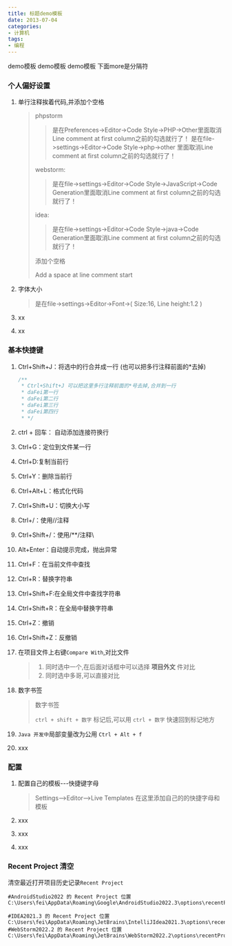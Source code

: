 ```yaml
---
title: 标题demo模板
date: 2013-07-04
categories: 
- 计算机
tags:
- 编程
---
```

demo模板
demo模板
demo模板
下面more是分隔符

<!-- more -->

### 个人偏好设置

1. 单行注释挨着代码,并添加个空格

   > phpstorm
   >
   > > 是在Preferences->Editor->Code Style->PHP->Other里面取消Line comment at first column之前的勾选就行了！
   > >  是在file->settings->Editor->Code Style->php->other 里面取消Line comment at first column之前的勾选就行了！
   >
   > webstorm:
   >
   > > 是在file->settings->Editor->Code Style->JavaScript->Code Generation里面取消Line comment at first column之前的勾选就行了！
   >
   > idea:
   >
   > > 是在file->settings->Editor->Code Style->java->Code Generation里面取消Line comment at first column之前的勾选就行了！
   >
   > 
   >
   > 添加个空格
   >
   > Add a space at line comment start

2. 字体大小

   > 是在file->settings->Editor->Font->(  Size:16, Line height:1.2  )

3. xx

4. xx

### 基本快捷键

1. Ctrl+Shift+J：将选中的行合并成一行 (也可以把多行注释前面的*去掉)

   ```javascript
   /**
    * Ctrl+Shift+J 可以把这里多行注释前面的*号去掉,合并到一行
    * daFei第一行
    * daFei第二行
    * daFei第三行
    * daFei第四行
    * */
   ```

2. ctrl + 回车： 自动添加连接符换行

2. Ctrl+G：定位到文件某一行

3. Ctrl+D:复制当前行

4. Ctrl+Y：删除当前行

5. Ctrl+Alt+L：格式化代码

6. Ctrl+Shift+U：切换大小写

7. Ctrl+/：使用//注释

8. Ctrl+Shift+/：使用/**/注释\

9. Alt+Enter：自动提示完成，抛出异常

10. Ctrl+F：在当前文件中查找

11. Ctrl+R：替换字符串

12. Ctrl+Shift+F:在全局文件中查找字符串

13. Ctrl+Shift+R：在全局中替换字符串

14. Ctrl+Z：撤销

15. Ctrl+Shift+Z：反撤销

17. 在项目文件上右键`Compare With`,对比文件

    > 1. 同时选中一个,在后面对话框中可以选择 **项目外文** 件对比
    > 2. 同时选中多哥,可以直接对比

18. 数字书签

    > 数字书签
    >
    > `ctrl + shift + 数字` 标记后,可以用 `ctrl + 数字` 快速回到标记地方

19. `Java 开发中`局部变量改为公用 `Ctrl + Alt + f`

15. xxx

### 配置

1. 配置自己的模板---快捷键字母

   > Settings-->Editor-->Live Templates 在这里添加自己的的快捷字母和模板

2. xxx

3. xxx

4. xxx

### Recent Project 清空

清空最近打开项目历史记录`Recent Project`

```wiki
#AndroidStudio2022 的 Recent Project 位置
C:\Users\fei\AppData\Roaming\Google\AndroidStudio2022.3\options\recentProjects.xml

#IDEA2021.3 的 Recent Project 位置
C:\Users\fei\AppData\Roaming\JetBrains\IntelliJIdea2021.3\options\recentProjects.xml
#WebStorm2022.2 的 Recent Project 位置
C:\Users\fei\AppData\Roaming\JetBrains\WebStorm2022.2\options\recentProjects.xml
```

























